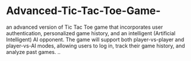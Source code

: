 # Advanced-Tic-Tac-Toe-Game-
an advanced version of Tic Tac Toe game that incorporates user authentication, personalized game history, and an intelligent (Artificial Intelligent) AI opponent. The game will support both player-vs-player and player-vs-AI modes, allowing users to log in, track their game history, and analyze past games. 
..
